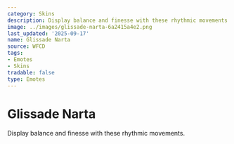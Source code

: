 ```yaml
---
category: Skins
description: Display balance and finesse with these rhythmic movements.
image: ../images/glissade-narta-6a2415a4e2.png
last_updated: '2025-09-17'
name: Glissade Narta
source: WFCD
tags:
- Emotes
- Skins
tradable: false
type: Emotes
---
```


# Glissade Narta

Display balance and finesse with these rhythmic movements.

